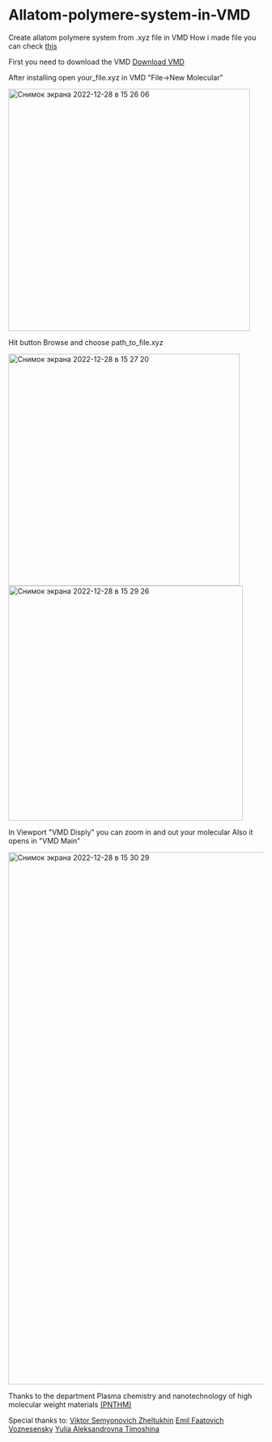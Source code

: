 # Allatom-polymere-system-in-VMD

Create allatom polymere system from .xyz file in VMD
How i made file you can check [this](https://github.com/nikoincc/allatom-polymer-system-coordinate)

First you need to download the VMD 
[Download VMD](https://www.ks.uiuc.edu/Development/Download/download.cgi?PackageName=VMD)

After installing open your_file.xyz in VMD
"File->New Molecular"

<img width="477" alt="Снимок экрана 2022-12-28 в 15 26 06" src="https://user-images.githubusercontent.com/118219943/209812645-15a8affe-9686-4dcf-9fb3-89dc272680fa.png">

Hit button Browse and choose path_to_file.xyz

<img width="457" alt="Снимок экрана 2022-12-28 в 15 27 20" src="https://user-images.githubusercontent.com/118219943/209812889-38fd75c1-1b30-4029-a428-15691bd690ab.png">

<img width="463" alt="Снимок экрана 2022-12-28 в 15 29 26" src="https://user-images.githubusercontent.com/118219943/209812899-56794d1e-385c-4563-bee2-99c9485a9cff.png">

In Viewport "VMD Disply" you can zoom in and out your molecular
Also it opens in "VMD Main"

<img width="1049" alt="Снимок экрана 2022-12-28 в 15 30 29" src="https://user-images.githubusercontent.com/118219943/209813255-c9d70cb2-c740-4e55-8b85-1cef9eb8fed8.png">

Thanks to the department Plasma chemistry and nanotechnology of high molecular weight materials
[(PNTHM)](http://www.kstu.ru/1leveltest.jsp?idparent=1575)

Special thanks to:
[Viktor Semyonovich Zheltukhin](http://www.kstu.ru/emp_detail.jsp?id=35509&idparent=1575)
[Emil Faatovich Voznesensky](http://www.kstu.ru/emp_detail.jsp?id=1176002&idparent=1575)
[Yulia Aleksandrovna Timoshina](http://www.kstu.ru/emp_detail.jsp?id=38291&idparent=1575)


